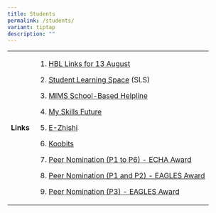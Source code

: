 ```yaml
---
title: Students
permalink: /students/
variant: tiptap
description: ""
---
```

<table style="minWidth: 50px">
<colgroup>
<col>
<col>
</colgroup>
<tbody>
<tr>
<td rowspan="1" colspan="1">
<p><strong>Links</strong>
</p>
</td>
<td rowspan="1" colspan="1">
<ol data-tight="true" class="tight">
<li>
<p><a href="/hbl-links-for-13-august-2024/" rel="noopener noreferrer nofollow" target="_blank">HBL Links for 13 August</a>
</p>
</li>
<li>
<p><a href="https://vle.learning.moe.edu.sg/login" rel="noopener noreferrer nofollow" target="_blank">Student Learning Space</a> (SLS)</p>
</li>
<li>
<p><a href="https://go.gov.sg/frontier-formsg" rel="noopener noreferrer nofollow" target="_blank">MIMS School-Based Helpline</a>
</p>
</li>
<li>
<p><a href="https://www.myskillsfuture.gov.sg/content/student/en/primary.html" rel="noopener noreferrer nofollow" target="_blank">My Skills Future</a>
</p>
</li>
<li>
<p><a href="https://www.ezhishi.net/Contents/index.html" rel="noopener noreferrer nofollow" target="_blank">E-Zhishi</a>
</p>
</li>
<li>
<p><a href="https://member.koobits.com/" rel="noopener noreferrer nofollow" target="_blank">Koobits</a>
</p>
</li>
<li>
<p><a href="https://go.gov.sg/studentnomination2024" rel="noopener nofollow" target="_blank">Peer Nomination (P1 to P6) - ECHA Award</a>
</p>
</li>
<li>
<p><a href="https://go.gov.sg/primary1and2-peernomination2024" rel="noopener nofollow" target="_blank">Peer Nomination (P1 and P2) - EAGLES Award</a>
</p>
</li>
<li>
<p><a href="https://go.gov.sg/primary3-peernomination2024" rel="noopener nofollow" target="_blank">Peer Nomination (P3) - EAGLES Award</a>
</p>
</li>
</ol>
</td>
</tr>
</tbody>
</table>
<p></p>